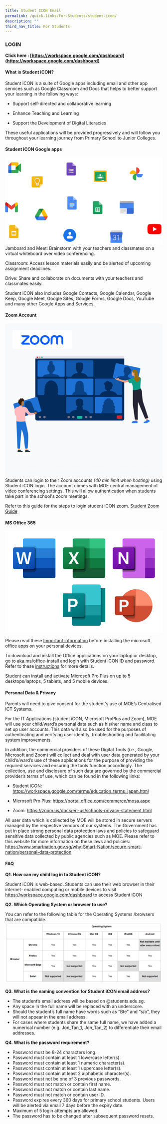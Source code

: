 ```yaml
---
title: Student ICON Email
permalink: /quick-links/For-Students/student-icon/
description: ""
third_nav_title: For Students
---
```

### LOGIN

**Click here : [https://workspace.google.com/dashboard](https://workspace.google.com/dashboard)**

#### What is Student iCON?

Student iCON is a suite of Google apps including email and other app services such as Google Classroom and Docs that helps to better support your learning in the following ways:

* Support self-directed and collaborative learning
* Enhance Teaching and Learning

* Support the Development of Digital Literacies

These useful applications will be provided progressively and will follow you throughout your learning journey from Primary School to Junior Colleges.

#### Student iCON Google apps

![](/images/Student%20Portals/Student%20Icon/google-apps.png)
Jamboard and Meet: Brainstorm with your teachers and  classmates on a virtual whiteboard over video conferencing.

Classroom: Access lesson materials easily and be alerted of upcoming assignment deadlines.

Drive: Share and collaborate on documents with your teachers and classmates easily.

Student iCON also includes Google Contacts, Google Calendar, Google Keep, Google Meet, Google Sites, Google Forms, Google Docs, YouTube and many other Google Apps and Services.


#### Zoom Account

![](/images/Student%20Portals/Student%20Icon/zoom2.png)
Students can login to their Zoom accounts *(40 min limit when hosting)* using Student iCON login. The account comes with MOE central management of video conferencing settings. This will allow authentication when students take part in the school's zoom meetings.

Refer to this guide for the steps to login student iCON zoom. [Student Zoom Guide](/files/PDF/zoom-guide.pdf)


#### MS Office 365

![](/images/Student%20Portals/Student%20Icon/ms-office.png)

Please read these [Important information](/files/PDF/office365info.pdf) before installing the microsoft office apps on your personal devices.

To download and install the Office applications on your laptop or desktop, go to [aka.ms/office-install ](http://www.google.com/url?q=http%3A%2F%2Faka.ms%2Foffice-install&amp;sa=D&amp;sntz=1&amp;usg=AOvVaw2GWyQg7WPqfmpWiaJI4vPG) and login with Student iCON ID and password. Refer to these [instructions](https://www.google.com/url?q=https%3A%2F%2Fsupport.microsoft.com%2Fen-us%2Foffice%2Fdownload-and-install-or-reinstall-microsoft-365-or-office-2019-on-a-pc-or-mac-4414eaaf-0478-48be-9c42-23adc4716658&amp;sa=D&amp;sntz=1&amp;usg=AOvVaw2scEj5ta5uBzWnrd3YxskQ) for more details.

Student can install and activate Microsoft Pro Plus on up to 5 desktops/laptops, 5 tablets, and 5 mobile devices.

#### Personal Data &amp; Privacy 

Parents will need to give consent for the student's use of MOE’s Centralised ICT Systems.

For the IT Applications (student iCON, Microsoft ProPlus and Zoom), MOE will use your child/ward’s personal data such as his/her name and class to set up user accounts. This data will also be used for the purposes of authenticating and verifying user identity, troubleshooting and facilitating system improvements.

In addition, the commercial providers of these Digital Tools (i.e., Google, Microsoft and Zoom) will collect and deal with user data generated by your child’s/ward’s use of these applications for the purpose of providing the required services and ensuring the tools function accordingly. The collection, use and disclosure of such data are governed by the commercial provider’s terms of use, which can be found in the following links:

* Student iCON: https://workspace.google.com/terms/education_terms_japan.html

* Microsoft Pro Plus: https://portal.office.com/commerce/mosa.aspx 

* Zoom: https://zoom.us/docs/en-us/schools-privacy-statement.html

All user data which is collected by MOE will be stored in secure servers managed by the respective vendors of our systems. The Government has put in place strong personal data protection laws and policies to safeguard sensitive data collected by public agencies such as MOE. Please refer to this website for more information on these laws and policies: https://www.smartnation.gov.sg/why-Smart-Nation/secure-smart-nation/personal-data-protection

#### FAQ 

**Q1.	How can my child log in to Student iCON?**

Student iCON is web-based. Students can use their web browser in their internet- enabled computing or mobile devices to visit https://workspace.google.com/dashboard to access Student iCON

**Q2.	Which Operating System or browser to use?**

You can refer to the following table for the Operating Systems /browsers that are compatible.
![](/images/Student%20Portals/Student%20Icon/sys-req.png)

**Q3.	What is the naming convention for Student iCON email address?**

* The student’s email address will be based on @students.edu.sg.
* Any space in the full name will be replaced with an underscore.
* Should the student’s full name have words such as “Bte” and “s/o”, they will not appear in the email address.
* For cases where students share the same full name, we have added a numerical number (e.g. Jon_Tan_1, Jon_Tan_2) to differentiate their email addresses.
	
**Q4.	What is the password requirement?**

* Password must be 8-24 characters long.
* Password must contain at least 1 lowercase letter(s). 
* Password must contain at least 1 numeric character(s). 
* Password must contain at least 1 uppercase letter(s). 
* Password must contain at least 2 alphabetic character(s). 
* Password must not be one of 3 previous passwords. 
* Password must not match or contain first name. 
* Password must not match or contain last name. 
* Password must not match or contain user ID.
* Password expires every 360 days for primary school students. Users will be alerted via email 7 days before the expiry date.
* Maximum of 5 login attempts are allowed.
* The password has to be changed after subsequent password resets.